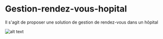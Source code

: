 # Gestion-rendez-vous-hopital
Il s'agit de proposer une solution de gestion de rendez-vous dans un hôpital

![alt text](https://github.com/221geek/Gestion-rendez-vous-hopital/blob/master/views/img/logo.ico)
